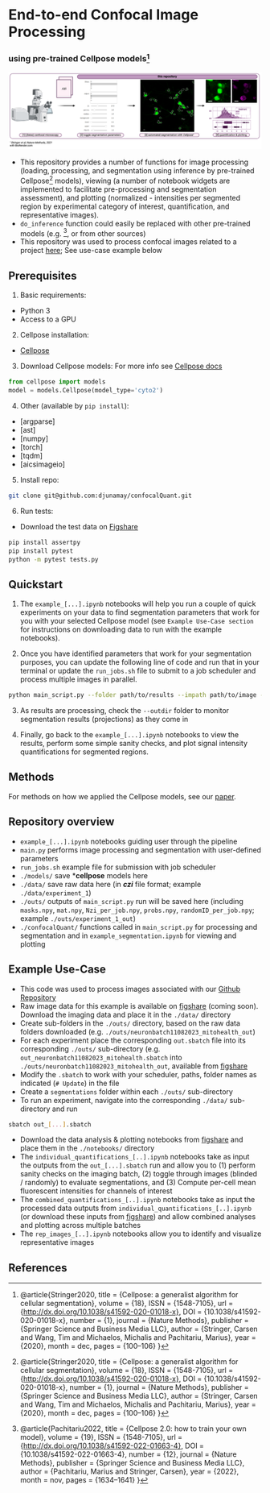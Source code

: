 # End-to-end Confocal Image Processing 
### using pre-trained Cellpose models[^1]

![Alt text](img.png)

- This repository provides a number of functions for image processing (loading, processing, and segmentation using inference by pre-trained Cellpose[^1] models), viewing (a number of notebook widgets are implemented to facilitate pre-processing and segmentation assessment), and plotting (normalized - intensities per segmented region by experimental category of interest, quantification, and representative images). 
- `do_inference` function could easily be replaced with other pre-trained models (e.g. [^2], or from other sources)
- This repository was used to process confocal images related to a project [here](https://github.com/djunamay/ABCA7lof2?tab=readme-ov-file); See use-case example below

## Prerequisites

1. Basic requirements:
- Python 3
- Access to a GPU

2. Cellpose installation:
- [Cellpose](https://github.com/MouseLand/cellpose)

3. Download Cellpose models:
For more info see [Cellpose docs](https://cellpose.readthedocs.io/en/latest/models.html)
```python
from cellpose import models
model = models.Cellpose(model_type='cyto2')
```

4. Other (available by `pip install`):
- [argparse]
- [ast]
- [numpy]
- [torch]
- [tqdm] 
- [aicsimageio] 

5. Install repo:
```bash
git clone git@github.com:djunamay/confocalQuant.git
```

6. Run tests:
- Download the test data on [Figshare](https://figshare.com/s/dc1ee3477747549da376)
```bash
pip install assertpy
pip install pytest
python -m pytest tests.py
```

## Quickstart

1. The `example_[...].ipynb` notebooks will help you run a couple of quick experiments on your data to find segmentation parameters that work for you with your selected Cellpose model (see `Example Use-Case section` for instructions on downloading data to run with the example notebooks). 

2. Once you have identified parameters that work for your segmentation purposes, you can update the following line of code and run that in your terminal or update the `run_jobs.sh` file to submit to a job scheduler and process multiple images in parallel. 

```bash
python main_script.py --folder path/to/results --impath path/to/image --channels 0 1 2 --y_channel 0 --kernel 3 --bgrnd_subtraction_vals 10 20 30 --diameter 50 --inf_channels 0 1 --min_size 100 --Ncells 500 --cells_per_job 50 --NZi 10 --zi_per_job 2 --xi_per_job 512 --yi_per_job 512 --Njobs 10 --gamma_dict {0: 1.0, 1: 1.2} --lower_thresh_dict {0: 10, 1: 20} --upper_thresh_dict {0: 90, 1: 95} --outdir path/to/output --preprocess --normalize
```

3. As results are processing, check the `--outdir` folder to monitor segmentation results (projections) as they come in 

4. Finally, go back to the `example_[...].ipynb` notebooks to view the results, perform some simple sanity checks, and plot signal intensity quantifications for segmented regions.

## Methods

For methods on how we applied the Cellpose models, see our [paper](https://github.com/djunamay/ABCA7lof2). 

## Repository overview

- `example_[...].ipynb` notebooks guiding user through the pipeline
- `main.py` performs image processing and segmentation with user-defined parameters
- `run_jobs.sh` example file for submission with job scheduler 
- `./models/` save ***cellpose** models here
- `./data/` save raw data here (in ***czi*** file format; example `./data/experiment_1`)
- `./outs/` outputs of `main_script.py` run will be saved here (including `masks.npy`, `mat.npy`, `Nzi_per_job.npy`, `probs.npy`, `randomID_per_job.npy`; example `./outs/experiment_1_out`)
- `./confocalQuant/` functions called in `main_script.py` for processing and segmentation and in `example_segmentation.ipynb` for viewing and plotting

## Example Use-Case

- This code was used to process images associated with our [Github Repository](https://github.com/djunamay/ABCA7lof2?tab=readme-ov-file)
- Raw image data for this example is available on [figshare]() (coming soon). Download the imaging data and place it in the `./data/` directory
- Create sub-folders in the `./outs/` directory, based on the raw data folders downloaded (e.g. `./outs/neuronbatch11082023_mitohealth_out`)
- For each experiment place the corresponding `out.sbatch` file into its corresponding `./outs/` sub-directory (e.g. `out_neuronbatch11082023_mitohealth.sbatch` into `./outs/neuronbatch11082023_mitohealth_out`, available from [figshare](https://figshare.com/s/71fcf19eb8b67c3c0bff)
- Modify the `.sbatch` to work with your scheduler, paths, folder names as indicated (`# Update`) in the file
- Create a  `segmentations` folder within each `./outs/` sub-directory
- To run an experiment, navigate into the corresponding `./data/` sub-directory and run 
```bash
sbatch out_[...].sbatch
```
- Download the data analysis & plotting notebooks from [figshare](https://figshare.com/s/43fddaa74fafdaa85e20) and place them in the `./notebooks/` directory
- The `individual_quantifications_[..].ipynb` notebooks take as input the outputs from the `out_[...].sbatch` run and allow you to (1) perform sanity checks on the imaging batch, (2) toggle through images (blinded / randomly) to evaluate segmentations, and (3) Compute per-cell mean fluorescent intensities for channels of interest 
- The `combined_quantifications_[..].ipynb` notebooks take as input the processed data outputs from `individual_quantifications_[..].ipynb` (or download these inputs from [figshare](https://figshare.com/s/0ea2ed2fa837962c7702)) and allow combined analyses and plotting across multiple batches
- The `rep_images_[..].ipynb` notebooks allow you to identify and visualize representative images

## References
[^1]: @article{Stringer2020,
  title = {Cellpose: a generalist algorithm for cellular segmentation},
  volume = {18},
  ISSN = {1548-7105},
  url = {http://dx.doi.org/10.1038/s41592-020-01018-x},
  DOI = {10.1038/s41592-020-01018-x},
  number = {1},
  journal = {Nature Methods},
  publisher = {Springer Science and Business Media LLC},
  author = {Stringer,  Carsen and Wang,  Tim and Michaelos,  Michalis and Pachitariu,  Marius},
  year = {2020},
  month = dec,
  pages = {100–106}
}

[^2]: @article{Pachitariu2022,
  title = {Cellpose 2.0: how to train your own model},
  volume = {19},
  ISSN = {1548-7105},
  url = {http://dx.doi.org/10.1038/s41592-022-01663-4},
  DOI = {10.1038/s41592-022-01663-4},
  number = {12},
  journal = {Nature Methods},
  publisher = {Springer Science and Business Media LLC},
  author = {Pachitariu,  Marius and Stringer,  Carsen},
  year = {2022},
  month = nov,
  pages = {1634–1641}
}